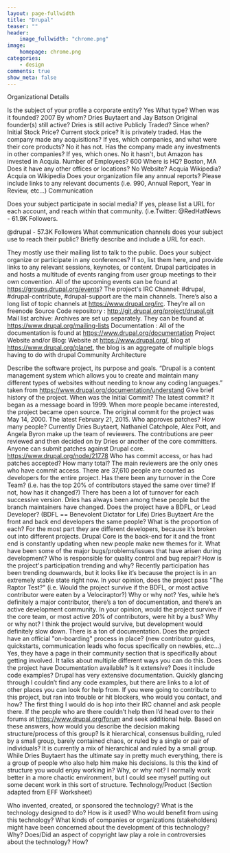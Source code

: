 ```yaml
---
layout: page-fullwidth
title: "Drupal"
teaser: ""
header:
    image_fullwidth: "chrome.png"
image:
    homepage: chrome.png
categories:
    - design
comments: true
show_meta: false
---
```

Organizational Details

Is the subject of your profile a corporate entity? 
Yes
What type?
When was it founded? 
2007
By whom? 
Dries Buytaert and Jay Batson
Original founder(s) still active? 
Dries is still active
Publicly Traded? Since when? Initial Stock Price? Current stock price? 
It is privately traded.
Has the company made any acquisitions? If yes, which companies, and what were their core products? 
No it has not.
Has the company made any investments in other companies? If yes, which ones. 
No it hasn't, but Amazon has invested in Acquia.
Number of Employees? 
600
Where is HQ? 
Boston, MA
Does it have any other offices or locations? 
No
Website? 
Acquia
Wikipedia? 
Acquia on Wikipedia
Does your organization file any annual reports? Please include links to any relevant documents (i.e. 990, Annual Report, Year in Review, etc...)
Communication

Does your subject participate in social media? If yes, please list a URL for each account, and reach within that community. (i.e.Twitter: @RedHatNews - 61.9K Followers.

@drupal - 57.3K Followers
What communication channels does your subject use to reach their public? Briefly describe and include a URL for each.

They mostly use their mailing list to talk to the public.
Does your subject organize or participate in any conferences? If so, list them here, and provide links to any relevant sessions, keynotes, or content.
Drupal participates in and hosts a multitude of events ranging from user group meetings to their own convention. All of the upcoming events can be found at https://groups.drupal.org/events?
The project's IRC Channel: #drupal, #drupal-contribute, #drupal-support are the main channels. There’s also a long list of topic channels at https://www.drupal.org/irc. They’re all on freenode
Source Code repository : http://git.drupal.org/project/drupal.git
Mail list archive: Archives are set up separately. They can be found at https://www.drupal.org/mailing-lists
Documentation : All of the documentation is found at https://www.drupal.org/documentation
Project Website and/or Blog: Website at https://www.drupal.org/, blog at https://www.drupal.org/planet, the blog is an aggregate of multiple blogs having to do with drupal
Community Architecture

Describe the software project, its purpose and goals. 
“Drupal is a content management system which allows you to create and maintain many different types of websites without needing to know any coding languages.” taken from https://www.drupal.org/documentation/understand
Give brief history of the project. When was the Initial Commit? The latest commit? 
It began as a message board in 1999. When more people became interested, the project became open source. The original commit for the project was May 14, 2000. The latest February 21, 2015.
Who approves patches? How many people? 
Currently Dries Buytaert, Nathaniel Catchpole, Alex Pott, and Angela Byron make up the team of reviewers. The contributions are peer reviewed and then decided on by Dries or another of the core committers. Anyone can submit patches against Drupal core. https://www.drupal.org/node/21778
Who has commit access, or has had patches accepted? How many total? 
The main reviewers are the only ones who have commit access. There are 37,610 people are counted as developers for the entire project.
Has there been any turnover in the Core Team? (i.e. has the top 20% of contributors stayed the same over time? If not, how has it changed?) 
There has been a lot of turnover for each successive version. Dries has always been among these people but the branch maintainers have changed.
Does the project have a BDFL, or Lead Developer? (BDFL == Benevolent Dictator for Life) 
Dries Buytaert
Are the front and back end developers the same people? What is the proportion of each? 
For the most part they are different developers, because it’s broken out into different projects. Drupal Core is the back-end for it and the front end is constantly updating when new people make new themes for it.
What have been some of the major bugs/problems/issues that have arisen during development? Who is responsible for quality control and bug repair?
How is the project's participation trending and why? 
Recently participation has been trending downwards, but it looks like it’s because the project is in an extremely stable state right now.
In your opinion, does the project pass "The Raptor Test?" (i.e. Would the project survive if the BDFL, or most active contributor were eaten by a Velociraptor?) Why or why not? 
Yes, while he’s definitely a major contributor, there’s a ton of documentation, and there’s an active development community.
In your opinion, would the project survive if the core team, or most active 20% of contributors, were hit by a bus? Why or why not? 
I think the project would survive, but development would definitely slow down. There is a ton of documentation.
Does the project have an official "on-boarding" process in place? (new contributor guides, quickstarts, communication leads who focus specifically on newbies, etc...) 
Yes, they have a page in their community section that is specifically about getting involved. It talks about multiple different ways you can do this.
Does the project have Documentation available? Is it extensive? Does it include code examples? 
Drupal has very extensive documentation. Quickly glancing through I couldn’t find any code examples, but there are links to a lot of other places you can look for help from.
If you were going to contribute to this project, but ran into trouble or hit blockers, who would you contact, and how? 
The first thing I would do is hop into their IRC channel and ask people there. If the people who are there couldn’t help then I’d head over to their forums at https://www.drupal.org/forum and seek additional help.
Based on these answers, how would you describe the decision making structure/process of this group? Is it hierarchical, consensus building, ruled by a small group, barely contained chaos, or ruled by a single or pair of individuals? 
It is currently a mix of hierarchical and ruled by a small group. While Dries Buytaert has the ultimate say in pretty much everything, there is a group of people who also help him make his decisions.
Is this the kind of structure you would enjoy working in? Why, or why not? 
I normally work better in a more chaotic environment, but I could see myself putting out some decent work in this sort of structure.
Technology/Product (Section adapted from EFF Worksheet)

Who invented, created, or sponsored the technology?
What is the technology designed to do? How is it used?
Who would benefit from using this technology?
What kinds of companies or organizations (stakeholders) might have been concerned about the development of this technology? Why?
Does/Did an aspect of copyright law play a role in controversies about the technology? How?